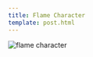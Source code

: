 ```yaml
---
title: Flame Character
template: post.html
---
```

![flame character](https://s3.amazonaws.com/rewferguson.com/img/Untitled-Water-Drop-Game/flameCharacter.gif)
